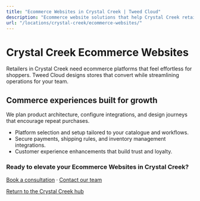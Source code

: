 ```yaml
---
title: "Ecommerce Websites in Crystal Creek | Tweed Cloud"
description: "Ecommerce website solutions that help Crystal Creek retailers sell with confidence."
url: "/locations/crystal-creek/ecommerce-websites/"
---
```


# Crystal Creek Ecommerce Websites

Retailers in Crystal Creek need ecommerce platforms that feel effortless for shoppers. Tweed Cloud designs stores that convert while streamlining operations for your team.

## Commerce experiences built for growth

We plan product architecture, configure integrations, and design journeys that encourage repeat purchases.

- Platform selection and setup tailored to your catalogue and workflows.
- Secure payments, shipping rules, and inventory management integrations.
- Customer experience enhancements that build trust and loyalty.

### Ready to elevate your Ecommerce Websites in Crystal Creek?

[Book a consultation](/consultation/) · [Contact our team](/contact/)

[Return to the Crystal Creek hub](/locations/crystal-creek/)
